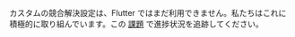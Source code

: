 カスタムの競合解決設定は、Flutter ではまだ利用できません。私たちはこれに積極的に取り組んでいます。この [課題](https://github.com/aws-amplify/amplify-flutter/issues/230) で進捗状況を追跡してください。
